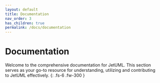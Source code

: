 ```yaml
---
layout: default
title: Documentation
nav_order: 3
has_children: true
permalink: /docs/documentation
---
```


# Documentation

Welcome to the comprehensive documentation for JetUML. This section serves as your go-to resource for understanding, utilizing and contributing to JetUML effectively.
{: .fs-6 .fw-300 }
